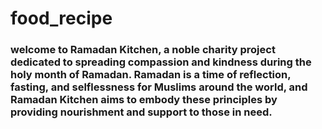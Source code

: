 # food_recipe

### welcome to Ramadan Kitchen, a noble charity project dedicated to spreading compassion and kindness during the holy month of Ramadan. Ramadan is a time of reflection, fasting, and selflessness for Muslims around the world, and Ramadan Kitchen aims to embody these principles by providing nourishment and support to those in need.
